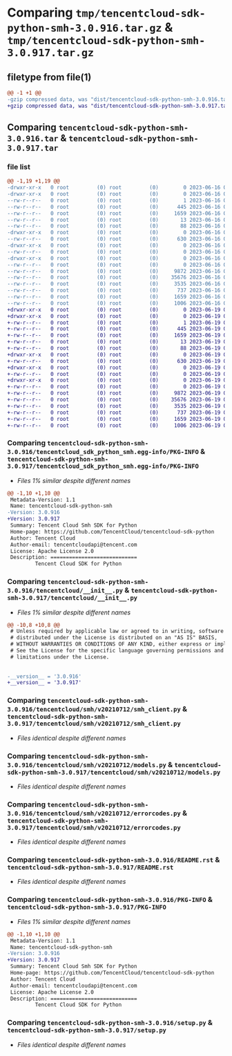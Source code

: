# Comparing `tmp/tencentcloud-sdk-python-smh-3.0.916.tar.gz` & `tmp/tencentcloud-sdk-python-smh-3.0.917.tar.gz`

## filetype from file(1)

```diff
@@ -1 +1 @@
-gzip compressed data, was "dist/tencentcloud-sdk-python-smh-3.0.916.tar", last modified: Fri Jun 16 00:39:57 2023, max compression
+gzip compressed data, was "dist/tencentcloud-sdk-python-smh-3.0.917.tar", last modified: Mon Jun 19 00:31:44 2023, max compression
```

## Comparing `tencentcloud-sdk-python-smh-3.0.916.tar` & `tencentcloud-sdk-python-smh-3.0.917.tar`

### file list

```diff
@@ -1,19 +1,19 @@
-drwxr-xr-x   0 root         (0) root         (0)        0 2023-06-16 00:39:57.000000 tencentcloud-sdk-python-smh-3.0.916/
-drwxr-xr-x   0 root         (0) root         (0)        0 2023-06-16 00:39:57.000000 tencentcloud-sdk-python-smh-3.0.916/tencentcloud_sdk_python_smh.egg-info/
--rw-r--r--   0 root         (0) root         (0)        1 2023-06-16 00:39:57.000000 tencentcloud-sdk-python-smh-3.0.916/tencentcloud_sdk_python_smh.egg-info/dependency_links.txt
--rw-r--r--   0 root         (0) root         (0)      445 2023-06-16 00:39:57.000000 tencentcloud-sdk-python-smh-3.0.916/tencentcloud_sdk_python_smh.egg-info/SOURCES.txt
--rw-r--r--   0 root         (0) root         (0)     1659 2023-06-16 00:39:57.000000 tencentcloud-sdk-python-smh-3.0.916/tencentcloud_sdk_python_smh.egg-info/PKG-INFO
--rw-r--r--   0 root         (0) root         (0)       13 2023-06-16 00:39:57.000000 tencentcloud-sdk-python-smh-3.0.916/tencentcloud_sdk_python_smh.egg-info/top_level.txt
--rw-r--r--   0 root         (0) root         (0)       88 2023-06-16 00:39:57.000000 tencentcloud-sdk-python-smh-3.0.916/setup.cfg
-drwxr-xr-x   0 root         (0) root         (0)        0 2023-06-16 00:39:57.000000 tencentcloud-sdk-python-smh-3.0.916/tencentcloud/
--rw-r--r--   0 root         (0) root         (0)      630 2023-06-16 00:39:57.000000 tencentcloud-sdk-python-smh-3.0.916/tencentcloud/__init__.py
-drwxr-xr-x   0 root         (0) root         (0)        0 2023-06-16 00:39:57.000000 tencentcloud-sdk-python-smh-3.0.916/tencentcloud/smh/
--rw-r--r--   0 root         (0) root         (0)        0 2023-06-16 00:39:57.000000 tencentcloud-sdk-python-smh-3.0.916/tencentcloud/smh/__init__.py
-drwxr-xr-x   0 root         (0) root         (0)        0 2023-06-16 00:39:57.000000 tencentcloud-sdk-python-smh-3.0.916/tencentcloud/smh/v20210712/
--rw-r--r--   0 root         (0) root         (0)        0 2023-06-16 00:39:57.000000 tencentcloud-sdk-python-smh-3.0.916/tencentcloud/smh/v20210712/__init__.py
--rw-r--r--   0 root         (0) root         (0)     9872 2023-06-16 00:39:57.000000 tencentcloud-sdk-python-smh-3.0.916/tencentcloud/smh/v20210712/smh_client.py
--rw-r--r--   0 root         (0) root         (0)    35676 2023-06-16 00:39:57.000000 tencentcloud-sdk-python-smh-3.0.916/tencentcloud/smh/v20210712/models.py
--rw-r--r--   0 root         (0) root         (0)     3535 2023-06-16 00:39:57.000000 tencentcloud-sdk-python-smh-3.0.916/tencentcloud/smh/v20210712/errorcodes.py
--rw-r--r--   0 root         (0) root         (0)      737 2023-06-16 00:39:57.000000 tencentcloud-sdk-python-smh-3.0.916/README.rst
--rw-r--r--   0 root         (0) root         (0)     1659 2023-06-16 00:39:57.000000 tencentcloud-sdk-python-smh-3.0.916/PKG-INFO
--rw-r--r--   0 root         (0) root         (0)     1006 2023-06-16 00:39:57.000000 tencentcloud-sdk-python-smh-3.0.916/setup.py
+drwxr-xr-x   0 root         (0) root         (0)        0 2023-06-19 00:31:44.000000 tencentcloud-sdk-python-smh-3.0.917/
+drwxr-xr-x   0 root         (0) root         (0)        0 2023-06-19 00:31:44.000000 tencentcloud-sdk-python-smh-3.0.917/tencentcloud_sdk_python_smh.egg-info/
+-rw-r--r--   0 root         (0) root         (0)        1 2023-06-19 00:31:44.000000 tencentcloud-sdk-python-smh-3.0.917/tencentcloud_sdk_python_smh.egg-info/dependency_links.txt
+-rw-r--r--   0 root         (0) root         (0)      445 2023-06-19 00:31:44.000000 tencentcloud-sdk-python-smh-3.0.917/tencentcloud_sdk_python_smh.egg-info/SOURCES.txt
+-rw-r--r--   0 root         (0) root         (0)     1659 2023-06-19 00:31:44.000000 tencentcloud-sdk-python-smh-3.0.917/tencentcloud_sdk_python_smh.egg-info/PKG-INFO
+-rw-r--r--   0 root         (0) root         (0)       13 2023-06-19 00:31:44.000000 tencentcloud-sdk-python-smh-3.0.917/tencentcloud_sdk_python_smh.egg-info/top_level.txt
+-rw-r--r--   0 root         (0) root         (0)       88 2023-06-19 00:31:44.000000 tencentcloud-sdk-python-smh-3.0.917/setup.cfg
+drwxr-xr-x   0 root         (0) root         (0)        0 2023-06-19 00:31:44.000000 tencentcloud-sdk-python-smh-3.0.917/tencentcloud/
+-rw-r--r--   0 root         (0) root         (0)      630 2023-06-19 00:31:43.000000 tencentcloud-sdk-python-smh-3.0.917/tencentcloud/__init__.py
+drwxr-xr-x   0 root         (0) root         (0)        0 2023-06-19 00:31:44.000000 tencentcloud-sdk-python-smh-3.0.917/tencentcloud/smh/
+-rw-r--r--   0 root         (0) root         (0)        0 2023-06-19 00:31:43.000000 tencentcloud-sdk-python-smh-3.0.917/tencentcloud/smh/__init__.py
+drwxr-xr-x   0 root         (0) root         (0)        0 2023-06-19 00:31:44.000000 tencentcloud-sdk-python-smh-3.0.917/tencentcloud/smh/v20210712/
+-rw-r--r--   0 root         (0) root         (0)        0 2023-06-19 00:31:43.000000 tencentcloud-sdk-python-smh-3.0.917/tencentcloud/smh/v20210712/__init__.py
+-rw-r--r--   0 root         (0) root         (0)     9872 2023-06-19 00:31:43.000000 tencentcloud-sdk-python-smh-3.0.917/tencentcloud/smh/v20210712/smh_client.py
+-rw-r--r--   0 root         (0) root         (0)    35676 2023-06-19 00:31:43.000000 tencentcloud-sdk-python-smh-3.0.917/tencentcloud/smh/v20210712/models.py
+-rw-r--r--   0 root         (0) root         (0)     3535 2023-06-19 00:31:43.000000 tencentcloud-sdk-python-smh-3.0.917/tencentcloud/smh/v20210712/errorcodes.py
+-rw-r--r--   0 root         (0) root         (0)      737 2023-06-19 00:31:43.000000 tencentcloud-sdk-python-smh-3.0.917/README.rst
+-rw-r--r--   0 root         (0) root         (0)     1659 2023-06-19 00:31:44.000000 tencentcloud-sdk-python-smh-3.0.917/PKG-INFO
+-rw-r--r--   0 root         (0) root         (0)     1006 2023-06-19 00:31:43.000000 tencentcloud-sdk-python-smh-3.0.917/setup.py
```

### Comparing `tencentcloud-sdk-python-smh-3.0.916/tencentcloud_sdk_python_smh.egg-info/PKG-INFO` & `tencentcloud-sdk-python-smh-3.0.917/tencentcloud_sdk_python_smh.egg-info/PKG-INFO`

 * *Files 1% similar despite different names*

```diff
@@ -1,10 +1,10 @@
 Metadata-Version: 1.1
 Name: tencentcloud-sdk-python-smh
-Version: 3.0.916
+Version: 3.0.917
 Summary: Tencent Cloud Smh SDK for Python
 Home-page: https://github.com/TencentCloud/tencentcloud-sdk-python
 Author: Tencent Cloud
 Author-email: tencentcloudapi@tencent.com
 License: Apache License 2.0
 Description: ============================
         Tencent Cloud SDK for Python
```

### Comparing `tencentcloud-sdk-python-smh-3.0.916/tencentcloud/__init__.py` & `tencentcloud-sdk-python-smh-3.0.917/tencentcloud/__init__.py`

 * *Files 1% similar despite different names*

```diff
@@ -10,8 +10,8 @@
 # Unless required by applicable law or agreed to in writing, software
 # distributed under the License is distributed on an "AS IS" BASIS,
 # WITHOUT WARRANTIES OR CONDITIONS OF ANY KIND, either express or implied.
 # See the License for the specific language governing permissions and
 # limitations under the License.
 
 
-__version__ = '3.0.916'
+__version__ = '3.0.917'
```

### Comparing `tencentcloud-sdk-python-smh-3.0.916/tencentcloud/smh/v20210712/smh_client.py` & `tencentcloud-sdk-python-smh-3.0.917/tencentcloud/smh/v20210712/smh_client.py`

 * *Files identical despite different names*

### Comparing `tencentcloud-sdk-python-smh-3.0.916/tencentcloud/smh/v20210712/models.py` & `tencentcloud-sdk-python-smh-3.0.917/tencentcloud/smh/v20210712/models.py`

 * *Files identical despite different names*

### Comparing `tencentcloud-sdk-python-smh-3.0.916/tencentcloud/smh/v20210712/errorcodes.py` & `tencentcloud-sdk-python-smh-3.0.917/tencentcloud/smh/v20210712/errorcodes.py`

 * *Files identical despite different names*

### Comparing `tencentcloud-sdk-python-smh-3.0.916/README.rst` & `tencentcloud-sdk-python-smh-3.0.917/README.rst`

 * *Files identical despite different names*

### Comparing `tencentcloud-sdk-python-smh-3.0.916/PKG-INFO` & `tencentcloud-sdk-python-smh-3.0.917/PKG-INFO`

 * *Files 1% similar despite different names*

```diff
@@ -1,10 +1,10 @@
 Metadata-Version: 1.1
 Name: tencentcloud-sdk-python-smh
-Version: 3.0.916
+Version: 3.0.917
 Summary: Tencent Cloud Smh SDK for Python
 Home-page: https://github.com/TencentCloud/tencentcloud-sdk-python
 Author: Tencent Cloud
 Author-email: tencentcloudapi@tencent.com
 License: Apache License 2.0
 Description: ============================
         Tencent Cloud SDK for Python
```

### Comparing `tencentcloud-sdk-python-smh-3.0.916/setup.py` & `tencentcloud-sdk-python-smh-3.0.917/setup.py`

 * *Files identical despite different names*

